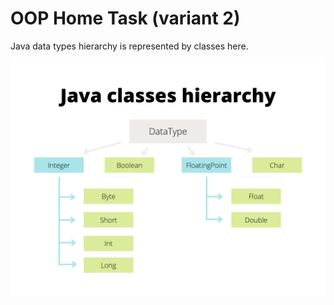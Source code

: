 # OOP Home Task (variant 2)

Java data types hierarchy is represented by classes here.

![classes diagram](/OOP.png?raw=true)
